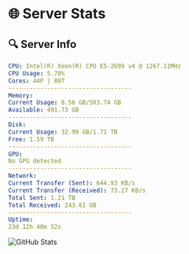 # 🌐 Server Stats
## 🔍 Server Info
```yaml
CPU: Intel(R) Xeon(R) CPU E5-2699 v4 @ 1267.11MHz
CPU Usage: 5.70%
Cores: 44P | 88T
-----------------------------------
Memory:
Current Usage: 8.56 GB/503.74 GB
Available: 491.73 GB
-----------------------------------
Disk:
Current Usage: 32.99 GB/1.71 TB
Free: 1.59 TB
-----------------------------------
GPU:
No GPU detected
-----------------------------------
Network:
Current Transfer (Sent): 644.93 KB/s
Current Transfer (Received): 73.27 KB/s
Total Sent: 1.21 TB
Total Received: 243.61 GB
-----------------------------------
Uptime:
23d 12h 40m 52s
```
![GitHub Stats](https://img.shields.io/badge/Updated-2025-05-13_05:49:40-blue)